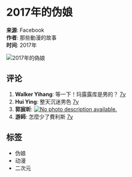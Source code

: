 # 2017年的伪娘

**来源**: Facebook  
**作者**: 那些動漫的故事  
**时间**: 2017年  

![2017年的偽娘](https://scontent-sjc3-1.xx.fbcdn.net/v/t39.30808-6/459052535_2094413094310592_3940638067915413963_n.jpg?stp=dst-jpg_p526x296_tt6&_nc_cat=100&ccb=1-7&_nc_sid=833d8c&_nc_ohc=hj5YQJBS_bIQ7kNvgFVhMDa&_nc_oc=Adg7rZDuFntpd7MI6HHRnQuRTf2mrShyM1fxwnvsS298JIYJyMg9qKy0ykbXY6_LigU&_nc_zt=23&_nc_ht=scontent-sjc3-1.xx&_nc_gid=AGv8OO-pyN3OB6p0BsAhdTy&oh=00_AYAuJ7Y0OD4gVRiJgWoEVfQBsbQm6PWTiTHxG0SF7EizZQ&oe=67B0F026)

## 评论
1. **Walker Yihang**: 等一下！玛露露库是男的？ [7y](https://www.facebook.com/anime.lfatw/posts/pfbid05mNi3DfiKVyjDMA9KzNxKvRr6ZAPkrQtqPM8sJayzARhiBD9QsuuVvgeo5ga6eZil?comment_id=392233421195243&__cft__[0]=AZVSnwKTxa7NxxPxdQp1XGquryc0o-DjD4jRQvv8Nd5rLevMT-miKJnujWshY2eSzNLeXpRD1xZ0btmWiqpc8UxkoGPYONDiiRbtplTudmPli1Yuuh7oGh1I-MbfOY122ozAdK0eiM7T8tb1UYMUlEMbRvtT-zzaSdP7JBe8QE9h5w&__tn__=R]-R)
2. **Hui Ying**: 整天沉迷男色 [7y](https://www.facebook.com/anime.lfatw/posts/pfbid05mNi3DfiKVyjDMA9KzNxKvRr6ZAPkrQtqPM8sJayzARhiBD9QsuuVvgeo5ga6eZil?comment_id=392242364527682&__cft__[0]=AZVSnwKTxa7NxxPxdQp1XGquryc0o-DjD4jRQvv8Nd5rLevMT-miKJnujWshY2eSzNLeXpRD1xZ0btmWiqpc8UxkoGPYONDiiRbtplTudmPli1Yuuh7oGh1I-MbfOY122ozAdK0eiM7T8tb1UYMUlEMbRvtT-zzaSdP7JBe8QE9h5w&__tn__=R]-R)
3. **郭宸昕**: [![No photo description available.](https://scontent-sjc3-1.xx.fbcdn.net/v/t39.30808-6/458487314_1909503046193144_1679290905442365897_n.jpg?stp=dst-jpg_p130x130_tt6&_nc_cat=102&ccb=1-7&_nc_sid=bd9a62&_nc_ohc=DME6dRcHot0Q7kNvgF36VVL&_nc_oc=AdgWRE7PNjUTuxymxHS1ucZRWvrRKyoU4WnK3bwknddP8RdeSged7khIV9faoK3Goac&_nc_zt=23&_nc_ht=scontent-sjc3-1.xx&_nc_gid=AGv8OO-pyN3OB6p0BsAhdTy&oh=00_AYBkGizh_kCbZettWUQ4I5hSqSKW87ShHarGzdpkwuGxSQ&oe=67B0F6A1)](https://www.facebook.com/photo.php?fbid=308416909635107&set=p.308416909635107&type=3&__cft__[0]=AZVSnwKTxa7NxxPxdQp1XGquryc0o-DjD4jRQvv8Nd5rLevMT-miKJnujWshY2eSzNLeXpRD1xZ0btmWiqpc8UxkoGPYONDiiRbtplTudmPli1Yuuh7oGh1I-MbfOY122ozAdK0eiM7T8tb1UYMUlEMbRvtT-zzaSdP7JBe8QE9h5w&__tn__=R]-R)
4. **游師**: 怎麼少了費利斯 [7y](https://www.facebook.com/anime.lfatw/posts/pfbid05mNi3DfiKVyjDMA9KzNxKvRr6ZAPkrQtqPM8sJayzARhiBD9QsuuVvgeo5ga6eZil?comment_id=392231864528732&__cft__[0]=AZVSnwKTxa7NxxPxdQp1XGquryc0o-DjD4jRQvv8Nd5rLevMT-miKJnujWshY2eSzNLeXpRD1xZ0btmWiqpc8UxkoGPYONDiiRbtplTudmPli1Yuuh7oGh1I-MbfOY122ozAdK0eiM7T8tb1UYMUlEMbRvtT-zzaSdP7JBe8QE9h5w&__tn__=R]-R)

## 标签
- 伪娘
- 动漫
- 二次元